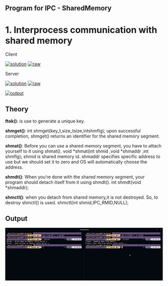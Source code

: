 ## Program for IPC - SharedMemory

# 1. Interprocess communication with shared memory

Client

[![solution](https://img.shields.io/badge/View-Solution-blue.svg?logo=appveyor&longCache=true&style=for-the-badge)](https://github.com/KTU-CSE/Network-Programming-lab/blob/master/InterProcessCommunication/SharedMemory/7.client.c)
[![raw](https://img.shields.io/badge/-raw-green.svg?logo=appveyor&longCache=true&style=for-the-badge)](https://github.com/KTU-CSE/Network-Programming-lab/raw/master/InterProcessCommunication/SharedMemory/7.client.c)

Server

[![solution](https://img.shields.io/badge/View-Solution-blue.svg?logo=appveyor&longCache=true&style=for-the-badge)](https://github.com/KTU-CSE/Network-Programming-lab/blob/master/InterProcessCommunication/SharedMemory/7.server.c)
[![raw](https://img.shields.io/badge/-raw-green.svg?logo=appveyor&longCache=true&style=for-the-badge)](https://github.com/KTU-CSE/Network-Programming-lab/raw/master/InterProcessCommunication/SharedMemory/7.server.c)

[![output](https://img.shields.io/badge/-output-ff69b4.svg?logo=appveyor&longCache=true&style=for-the-badge)](https://github.com/KTU-CSE/Network-Programming-lab/blob/master/InterProcessCommunication/SharedMemory/README.md#output)

## Theory

**ftok()**: is use to generate a unique key.

**shmget()**: int shmget(key_t,size_tsize,intshmflg); upon successful completion, shmget() returns an identifier for the shared memory segment.

**shmat()**: Before you can use a shared memory segment, you have to attach yourself
to it using shmat(). void *shmat(int shmid ,void *shmaddr ,int shmflg);
shmid is shared memory id. shmaddr specifies specific address to use but we should set
it to zero and OS will automatically choose the address.

**shmdt()**: When you’re done with the shared memory segment, your program should
detach itself from it using shmdt(). int shmdt(void \*shmaddr);

**shmctl()**: when you detach from shared memory,it is not destroyed. So, to destroy
shmctl() is used. shmctl(int shmid,IPC_RMID,NULL);

## Output

![output_image](/.github/out_img/p_07_out.png)

